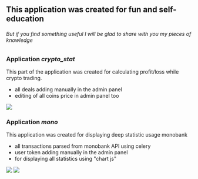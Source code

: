 ## This application was created for fun and self-education
###### But if you find something useful I will be glad to share with you my pieces of knowledge

### Application _crypto_stat_
This part of the application was created for calculating profit/loss while crypto trading.
- all deals adding manually in the admin panel 
- editing of all coins price in admin panel too

![](/home/ddi-dev/Local/Django/monobank_stat/crypto_stat/static/coin_stat.png)

### Application _mono_
This application was created for displaying deep statistic usage monobank 
- all transactions parsed from monobank API using celery
- user token adding manually in the admin panel
- for displaying all statistics using "chart js"


![](/home/ddi-dev/Local/Django/monobank_stat/mono/static/transaction_stat.png)
![](/home/ddi-dev/Local/Django/monobank_stat/mono/static/spend.png)
